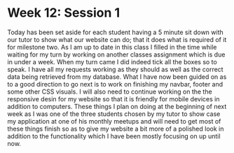 # Week 12: Session 1

Today has been set aside for each student having a 5 minute sit down with our tutor to show what our website can do; that it does what is required of it for milestone two. As I am up to date in this class I filled in the time while waiting for my turn by working on another classes assignment which is due in under a week. 
When my turn came I did indeed tick all the boxes so to speak. I have all my requests working as they should as well as the correct data being retrieved from my database. What I have now been guided on as to a good direction to go next is to work on finishing my navbar, footer and some other CSS visuals. I will also need to continue working on the the responsive desin for my website so that it is friendly for mobile devices in addition to computers. 
These things I plan on doing at the beginning of next week as I was one of the three students chosen by my tutor to show case my application at one of his monthly meetups and will need to get most of these things finish so as to give my website a bit more of a polished look in addition to the functionality which I have been mostly focusing on up until now.